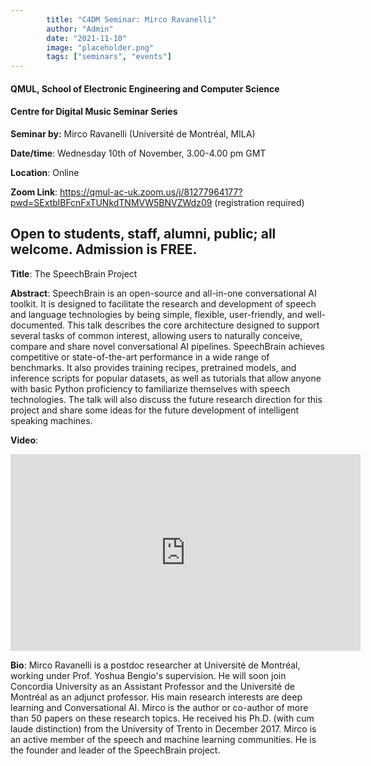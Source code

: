 ```yaml
---
        title: "C4DM Seminar: Mirco Ravanelli"
        author: "Admin"
        date: "2021-11-10"
        image: "placeholder.png"
        tags: ["seminars", "events"]
---
```



#### QMUL, School of Electronic Engineering and Computer Science

#### Centre for Digital Music Seminar Series

**Seminar by:** Mirco Ravanelli (Université de Montréal, MILA)

**Date/time**: Wednesday 10th of November, 3.00-4.00 pm GMT

**Location**: Online

**Zoom Link**: https://qmul-ac-uk.zoom.us/j/81277964177?pwd=SExtblBFcnFxTUNkdTNMVW5BNVZWdz09 (registration required)

Open to students, staff, alumni, public; all welcome.
Admission is FREE.
-----------------

<b>Title</b>: The SpeechBrain Project

<b>Abstract</b>:
SpeechBrain is an open-source and all-in-one conversational AI toolkit. It is designed to facilitate the research and development of speech and language technologies by being simple, flexible, user-friendly, and well-documented. This talk describes the core architecture designed to support several tasks of common interest, allowing users to naturally conceive, compare and share novel conversational AI pipelines. SpeechBrain achieves competitive or state-of-the-art performance in a wide range of benchmarks. It also provides training recipes, pretrained models, and inference scripts for popular datasets, as well as tutorials that allow anyone with basic Python proficiency to familiarize themselves with speech technologies. The talk will also discuss the future research direction for this project and share some ideas for the future development of intelligent speaking machines.

<b>Video</b>:
<iframe width="560" height="315" src="https://youtu.be/TfgnmfxsPXY" frameborder="0" allowfullscreen></iframe>

<b>Bio</b>: 
Mirco Ravanelli is a postdoc researcher at Université de Montréal, working under Prof. Yoshua Bengio's supervision. He will soon join Concordia University as an Assistant Professor and the Université de Montréal as an adjunct professor. His main research interests are deep learning and Conversational AI. Mirco is the author or co-author of more than 50 papers on these research topics. He received his Ph.D. (with cum laude distinction) from the University of Trento in December 2017. Mirco is an active member of the speech and machine learning communities. He is the founder and leader of the SpeechBrain project.
